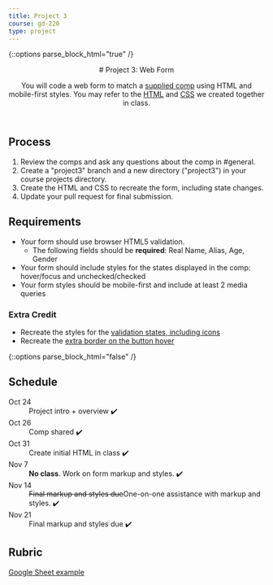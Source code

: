 ```yaml
---
title: Project 3
course: gd-220
type: project
---
```


{::options parse_block_html="true" /}

<header>
# Project 3: Web Form

You will code a web form to match a [supplied comp](https://drive.google.com/drive/u/0/folders/1HJATZE3yn0RsfMyH-lHKS0glH6G_aQrx) using HTML and mobile-first styles. You may refer to the [HTML](https://github.com/mica-web/gd2/blob/project3/project3/index.html) and [CSS](https://github.com/mica-web/gd2/blob/project3/project3/styles.css) we created together in class.  
</header>

<section>

## Process
1. Review the comps and ask any questions about the comp in #general.
1. Create a "project3" branch and a new directory ("project3") in your course projects directory.
1. Create the HTML and CSS to recreate the form, including state changes.
1. Update your pull request for final submission.

## Requirements
- Your form should use browser HTML5 validation.
  - The following fields should be **required**: Real Name, Alias, Age, Gender
- Your form should include styles for the states displayed in the comp: hover/focus and unchecked/checked
- Your form styles should be mobile-first and include at least 2 media queries

### Extra Credit
- Recreate the styles for the [validation states, including icons](https://drive.google.com/drive/u/0/folders/1Xza6yTLHB-kRIqrDewwCo34jYBify8SP)
- Recreate the [extra border on the button hover](https://drive.google.com/drive/u/0/folders/1Xza6yTLHB-kRIqrDewwCo34jYBify8SP)
</section>

{::options parse_block_html="false" /}

<aside>

<h2>Schedule</h2>

<dl>
  <dt>Oct 24</dt>
  <dd>Project intro + overview ✔️</dd>
  <dt>Oct 26</dt>
  <dd>Comp shared ✔️</dd>
  <dt>Oct 31</dt>
  <dd>Create initial HTML in class ✔️</dd>
  <dt>Nov 7</dt>
  <dd><strong>No class</strong>. Work on form markup and styles. ✔️</dd>
  <dt>Nov 14</dt>
  <dd><span style="text-decoration: line-through;">Final markup and styles due</span>One-on-one assistance with markup and styles. ✔️</dd>
  <dt>Nov 21</dt>
  <dd>Final markup and styles due ✔️</dd>
</dl>

<h2>Rubric</h2>
<a href="https://docs.google.com/spreadsheets/d/1Z5jf_c10aGK-NYVLHmtQmz0vzfdVQDIIEMS9rpaAAts/?usp=sharing" target="_blank">Google Sheet example</a>
</aside>
